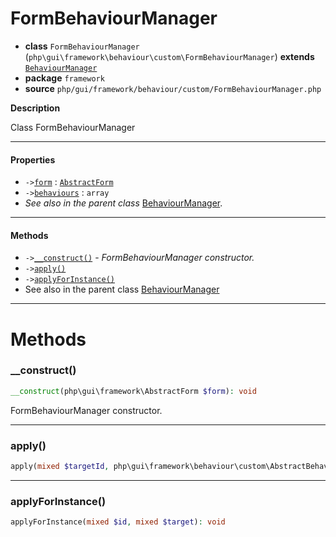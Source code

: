# FormBehaviourManager

- **class** `FormBehaviourManager` (`php\gui\framework\behaviour\custom\FormBehaviourManager`) **extends** [`BehaviourManager`](https://github.com/jphp-compiler/develnext/blob/master/dn-app-framework/api-docs/classes/php/gui/framework/behaviour/custom/BehaviourManager.md)
- **package** `framework`
- **source** `php/gui/framework/behaviour/custom/FormBehaviourManager.php`

**Description**

Class FormBehaviourManager

---

#### Properties

- `->`[`form`](#prop-form) : [`AbstractForm`](https://github.com/jphp-compiler/develnext/blob/master/dn-app-framework/api-docs/classes/php/gui/framework/AbstractForm.md)
- `->`[`behaviours`](#prop-behaviours) : `array`
- *See also in the parent class* [BehaviourManager](https://github.com/jphp-compiler/develnext/blob/master/dn-app-framework/api-docs/classes/php/gui/framework/behaviour/custom/BehaviourManager.md).

---

#### Methods

- `->`[`__construct()`](#method-__construct) - _FormBehaviourManager constructor._
- `->`[`apply()`](#method-apply)
- `->`[`applyForInstance()`](#method-applyforinstance)
- See also in the parent class [BehaviourManager](https://github.com/jphp-compiler/develnext/blob/master/dn-app-framework/api-docs/classes/php/gui/framework/behaviour/custom/BehaviourManager.md)

---
# Methods

<a name="method-__construct"></a>

### __construct()
```php
__construct(php\gui\framework\AbstractForm $form): void
```
FormBehaviourManager constructor.

---

<a name="method-apply"></a>

### apply()
```php
apply(mixed $targetId, php\gui\framework\behaviour\custom\AbstractBehaviour $behaviour): void
```

---

<a name="method-applyforinstance"></a>

### applyForInstance()
```php
applyForInstance(mixed $id, mixed $target): void
```